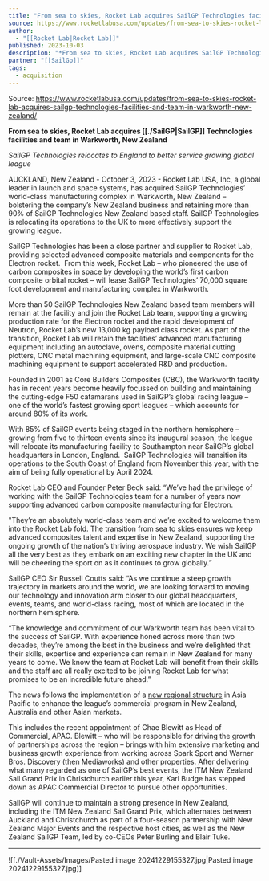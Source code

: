 ```yaml
---
title: "From sea to skies, Rocket Lab acquires SailGP Technologies facilities and team in Warkworth, New Zealand "
source: https://www.rocketlabusa.com/updates/from-sea-to-skies-rocket-lab-acquires-sailgp-technologies-facilities-and-team-in-warkworth-new-zealand/
author:
  - "[[Rocket Lab|Rocket Lab]]"
published: 2023-10-03
description: "*From sea to skies, Rocket Lab acquires SailGP Technologies facilities and team in Warkworth, New Zealand*"
partner: "[[SailGp]]"
tags:
  - acquisition
---
```


Source: https://www.rocketlabusa.com/updates/from-sea-to-skies-rocket-lab-acquires-sailgp-technologies-facilities-and-team-in-warkworth-new-zealand/

**From sea to skies, Rocket Lab acquires [[./SailGP|SailGP]] Technologies facilities and team in Warkworth, New Zealand**

*SailGP Technologies relocates to England to better service growing global league*

AUCKLAND, New Zealand - October 3, 2023 - Rocket Lab USA, Inc, a global leader in launch and space systems, has acquired SailGP Technologies’ world-class manufacturing complex in Warkworth, New Zealand – bolstering the company’s New Zealand business and retaining more than 90% of SailGP Technologies New Zealand based staff. SailGP Technologies is relocating its operations to the UK to more effectively support the growing league.

SailGP Technologies has been a close partner and supplier to Rocket Lab, providing selected advanced composite materials and components for the Electron rocket.  From this week, Rocket Lab – who pioneered the use of carbon composites in space by developing the world’s first carbon composite orbital rocket – will lease SailGP Technologies’ 70,000 square foot development and manufacturing complex in Warkworth. 

More than 50 SailGP Technologies New Zealand based team members will remain at the facility and join the Rocket Lab team, supporting a growing production rate for the Electron rocket and the rapid development of Neutron, Rocket Lab’s new 13,000 kg payload class rocket. As part of the transition, Rocket Lab will retain the facilities’ advanced manufacturing equipment including an autoclave, ovens, composite material cutting plotters, CNC metal machining equipment, and large-scale CNC composite machining equipment to support accelerated R&D and production.

Founded in 2001 as Core Builders Composites (CBC), the Warkworth facility has in recent years become heavily focussed on building and maintaining the cutting-edge F50 catamarans used in SailGP’s global racing league – one of the world’s fastest growing sport leagues – which accounts for around 80% of its work.

With 85% of SailGP events being staged in the northern hemisphere – growing from five to thirteen events since its inaugural season, the league will relocate its manufacturing facility to Southampton near SailGP’s global headquarters in London, England.  SailGP Technologies will transition its operations to the South Coast of England from November this year, with the aim of being fully operational by April 2024.

Rocket Lab CEO and Founder Peter Beck said: “We’ve had the privilege of working with the SailGP Technologies team for a number of years now supporting advanced carbon composite manufacturing for Electron.

"They’re an absolutely world-class team and we’re excited to welcome them into the Rocket Lab fold. The transition from sea to skies ensures we keep advanced composites talent and expertise in New Zealand, supporting the ongoing growth of the nation’s thriving aerospace industry. We wish SailGP all the very best as they embark on an exciting new chapter in the UK and will be cheering the sport on as it continues to grow globally.” 

SailGP CEO Sir Russell Coutts said: “As we continue a steep growth trajectory in markets around the world, we are looking forward to moving our technology and innovation arm closer to our global headquarters, events, teams, and world-class racing, most of which are located in the northern hemisphere.

“The knowledge and commitment of our Warkworth team has been vital to the success of SailGP. With experience honed across more than two decades, they’re among the best in the business and we’re delighted that their skills, expertise and experience can remain in New Zealand for many years to come. We know the team at Rocket Lab will benefit from their skills and the staff are all really excited to be joining Rocket Lab for what promises to be an incredible future ahead.” 

The news follows the implementation of a [new regional structure](https://sailgp.com/news/23/asia-pacific-regional-business-structure-long-term-growth/) in Asia Pacific to enhance the league’s commercial program in New Zealand, Australia and other Asian markets. 

This includes the recent appointment of Chae Blewitt as Head of Commercial, APAC. Blewitt – who will be responsible for driving the growth of partnerships across the region – brings with him extensive marketing and business growth experience from working across Spark Sport and Warner Bros. Discovery (then Mediaworks) and other properties. After delivering what many regarded as one of SailGP’s best events, the ITM New Zealand Sail Grand Prix in Christchurch earlier this year, Karl Budge has stepped down as APAC Commercial Director to pursue other opportunities. 

SailGP will continue to maintain a strong presence in New Zealand, including the ITM New Zealand Sail Grand Prix, which alternates between Auckland and Christchurch as part of a four-season partnership with New Zealand Major Events and the respective host cities, as well as the New Zealand SailGP Team, led by co-CEOs Peter Burling and Blair Tuke. 

---

![[./Vault-Assets/Images/Pasted image 20241229155327.jpg|Pasted image 20241229155327.jpg]]